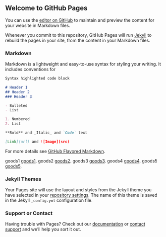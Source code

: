 ## Welcome to GitHub Pages

You can use the [editor on GitHub](https://github.com/ZJ69719496/goods/edit/master/index.md) to maintain and preview the content for your website in Markdown files.

Whenever you commit to this repository, GitHub Pages will run [Jekyll](https://jekyllrb.com/) to rebuild the pages in your site, from the content in your Markdown files.

### Markdown

Markdown is a lightweight and easy-to-use syntax for styling your writing. It includes conventions for

```markdown
Syntax highlighted code block

# Header 1
## Header 2
### Header 3

- Bulleted
- List

1. Numbered
2. List

**Bold** and _Italic_ and `Code` text

[Link](url) and ![Image](src)
```

For more details see [GitHub Flavored Markdown](https://guides.github.com/features/mastering-markdown/).

goods1 [goods1](/goods1.html).
goods2 [goods2](/goods2.html).
goods3 [goods3](/goods3.html).
goods4 [goods4](/goods4.html).
goods5 [goods5](/goods5.html).

### Jekyll Themes

Your Pages site will use the layout and styles from the Jekyll theme you have selected in your [repository settings](https://github.com/ZJ69719496/goods/settings). The name of this theme is saved in the Jekyll `_config.yml` configuration file.

### Support or Contact

Having trouble with Pages? Check out our [documentation](https://help.github.com/categories/github-pages-basics/) or [contact support](https://github.com/contact) and we’ll help you sort it out.
